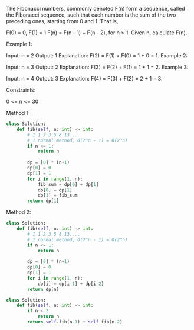 The Fibonacci numbers, commonly denoted F(n) form a sequence, called the Fibonacci sequence, such that each number is the sum of the two preceding ones, starting from 0 and 1. That is,

F(0) = 0, F(1) = 1
F(n) = F(n - 1) + F(n - 2), for n > 1.
Given n, calculate F(n).

 

Example 1:

Input: n = 2
Output: 1
Explanation: F(2) = F(1) + F(0) = 1 + 0 = 1.
Example 2:

Input: n = 3
Output: 2
Explanation: F(3) = F(2) + F(1) = 1 + 1 = 2.
Example 3:

Input: n = 4
Output: 3
Explanation: F(4) = F(3) + F(2) = 2 + 1 = 3.
 

Constraints:

0 <= n <= 30


Method 1:
```python
class Solution:
    def fib(self, n: int) -> int:
        # 1 1 2 3 5 8 13....
        # 1 normal method, O(2^n - 1) = O(2^n)
        if n <= 1:
            return n
        
        dp = [0] * (n+1)
        dp[0] = 0
        dp[1] = 1
        for i in range(1, n):
            fib_sum = dp[0] + dp[1]
            dp[0] = dp[1]
            dp[1] = fib_sum
        return dp[1]
```


Method 2:
```python
class Solution:
    def fib(self, n: int) -> int:
        # 1 1 2 3 5 8 13....
        # 1 normal method, O(2^n - 1) = O(2^n)
        if n <= 1:
            return n
        
        dp = [0] * (n+1)
        dp[0] = 0
        dp[1] = 1
        for i in range(1, n):
            dp[i] = dp[i-1] + dp[i-2]
        return dp[n]
```


```python
class Solution:
    def fib(self, n: int) -> int:
        if n < 2:
            return n
        return self.fib(n-1) + self.fib(n-2)
```